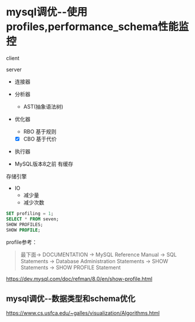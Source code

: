 # mysql调优--使用profiles,performance_schema性能监控

client

server
- 连接器
- 分析器
  - AST(抽象语法树)
- 优化器
  - RBO 基于规则
  - [X] CBO 基于代价
- 执行器

- MySQL版本8之前 有缓存

存储引擎

- IO
  - 减少量
  - 减少次数

```sql
SET profiling = 1;
SELECT * FROM seven;
SHOW PROFILES;
SHOW PROFILE;
```
profile参考：
>最下面-> DOCUMENTATION -> MySQL Reference Manual -> SQL Statements -> Database Administration Statements -> SHOW Statements -> SHOW PROFILE Statement
 
https://dev.mysql.com/doc/refman/8.0/en/show-profile.html

## mysql调优--数据类型和schema优化

https://www.cs.usfca.edu/~galles/visualization/Algorithms.html
